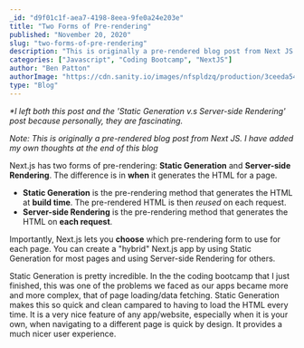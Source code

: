 ```yaml
---
_id: "d9f01c1f-aea7-4198-8eea-9fe0a24e203e"
title: "Two Forms of Pre-rendering"
published: "November 20, 2020"
slug: "two-forms-of-pre-rendering"
description: "This is originally a pre-rendered blog post from Next JS. I have added my own thoughts at the end of this blog"
categories: ["Javascript", "Coding Bootcamp", "NextJS"]
author: "Ben Patton"
authorImage: "https://cdn.sanity.io/images/nfspldzq/production/3ceeda54221c7c0614ecc51f955c7be39a1da34e-512x512.jpg"
type: "Blog"
---
```


_\*I left both this post and the 'Static Generation v.s Server-side Rendering' post because personally, they are fascinating._

_Note: This is originally a pre-rendered blog post from Next JS. I have added my own thoughts at the end of this blog_

Next.js has two forms of pre-rendering: **Static Generation** and **Server-side Rendering**. The difference is in **when** it generates the HTML for a page.

- **Static Generation** is the pre-rendering method that generates the HTML at **build time**. The pre-rendered HTML is then _reused_ on each request.
- **Server-side Rendering** is the pre-rendering method that generates the HTML on **each request**.

Importantly, Next.js lets you **choose** which pre-rendering form to use for each page. You can create a "hybrid" Next.js app by using Static Generation for most pages and using Server-side Rendering for others.

Static Generation is pretty incredible. In the the coding bootcamp that I just finished, this was one of the problems we faced as our apps became more and more complex, that of page loading/data fetching. Static Generation makes this so quick and clean campared to having to load the HTML every time. It is a very nice feature of any app/website, especially when it is your own, when navigating to a different page is quick by design. It provides a much nicer user experience.
